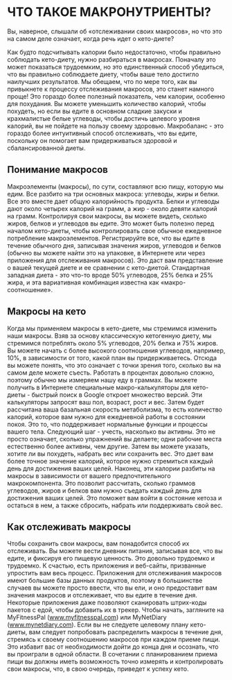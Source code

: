 # ЧТО ТАКОЕ МАКРОНУТРИЕНТЫ?

Вы, наверное, слышали об «отслеживании своих макросов», но что это на самом деле означает, когда речь идет о кето-диете?



Как будто подсчитывать калории было недостаточно, чтобы правильно соблюдать кето-диету, нужно разбираться в макросах. Поначалу это может показаться трудоемким, но это единственный способ убедиться, что вы правильно соблюдаете диету, чтобы ваше тело достигло наилучших результатов. Мы обещаем, что по мере того, как вы привыкнете к процессу отслеживания макросов, это станет намного проще!
Это гораздо более полезный показатель, чем калории, особенно для похудания. Вы можете уменьшить количество калорий, чтобы похудеть, но если вы едите в основном сладкие закуски и крахмалистые белые углеводы, чтобы достичь целевого уровня калорий, вы не пойдете на пользу своему здоровью. Макробаланс - это гораздо более интуитивный способ отслеживать, что вы едите, поскольку он помогает вам придерживаться здоровой и сбалансированной диеты.



## Понимание макросов

Макроэлементы (макросы), по сути, составляют всю пищу, которую мы едим. Все разбито на три основных макроса: углеводы, жиры и белки. Все это вместе дает общую калорийность продукта. Белки и углеводы дают около четырех калорий на грамм, а жир - около девяти калорий на грамм. Контролируя свои макросы, вы можете видеть, сколько жиров, белков и углеводов вы едите.
Это может быть полезно перед началом кето-диеты, чтобы контролировать свое обычное ежедневное потребление макроэлементов. Регистрируйте все, что вы едите в течение обычного дня, записывая значения жиров, углеводов и белков (обычно вы можете найти это на упаковке, в Интернете или через приложения для отслеживания макросов).
Это даст вам представление о вашей текущей диете и ее сравнении с кето-диетой. Стандартная западная диета - это что-то вроде 50% углеводов, 25% белка и 25% жира, и эта вариативная комбинация известна как «макро-соотношение».



## Макросы на кето

Когда мы применяем макросы в кето-диете, мы стремимся изменить наши макросы. Взяв за основу классическую кетогенную диету, мы стремимся потреблять около 5% углеводов, 20% белка и 75% жиров. Вы можете начать с более высокого соотношения углеводов, например, 10%, в зависимости от того, какой план вы придерживаетесь.
Отсюда вы можете понять, что это означает с точки зрения того, сколько вы на самом деле можете съесть. Работать в процентах довольно сложно, поэтому обычно мы измеряем нашу еду в граммах. Вы можете получить в Интернете специальные макро-калькуляторы для кето-диеты - быстрый поиск в Google откроет множество версий. Эти калькуляторы запросят ваш пол, возраст, рост и вес. Затем будет рассчитана ваша базальная скорость метаболизма, то есть количество калорий, которое вам нужно для ежедневной работы в состоянии покоя. Это то, что поддерживает нормальные функции и процессы вашего тела.
Следующий шаг - учесть, насколько вы активны. Это не просто означает, сколько упражнений вы делаете; одни рабочие места естественно более активны, чем другие. Затем вы можете указать, хотите ли вы похудеть, набрать вес или сохранить вес. Это дает вам более точное значение калорий, которое нужно стремиться каждый день для достижения ваших целей.
Наконец, эти калории разбиты на макросы в зависимости от вашего предпочтительного макрокомпонента. Это позволит рассчитать, сколько граммов углеводов, жиров и белков вам нужно съедать каждый день для достижения ваших целей. Это поможет вам войти в состояние кетоза и остаться в нем, а также сбросить, набрать или поддерживать свой вес.



## Как отслеживать макросы

Чтобы сохранить свои макросы, вам понадобится способ их отслеживать. Вы можете вести дневник питания, записывая все, что вы едите, и фиксируя его пищевую ценность. Это довольно трудоемко и трудоемко.
К счастью, есть приложения и веб-сайты, призванные упростить вам весь процесс. Приложения для отслеживания макросов имеют большие базы данных продуктов, поэтому в большинстве случаев вы можете просто ввести, что вы ели, и оно предоставит вам значения макросов и отслеживает, что вы едите в течение дня. Некоторые приложения даже позволяют сканировать штрих-коды пакетов с едой, чтобы добавить их в трекер. Чтобы начать, загляните на MyFitnessPal (www.myfitnesspal.com) или MyNetDiary (www.mynetdiary.com).
Если вы не следуете целевому плану кето-диеты, вам следует попробовать распределить макросы в течение дня, стремясь к своему соотношению макросов при каждом приеме пищи. Это избавит вас от необходимости дойти до конца дня и осознать, что вы проиграли в одной области. В сочетании с планированием приема пищи вы должны иметь возможность точно измерять и контролировать свои макросы, что, в свою очередь, приведет к успеху кето.